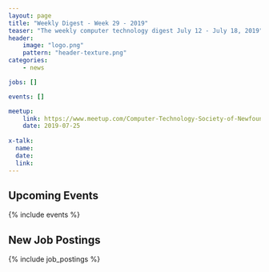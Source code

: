 ```yaml
---
layout: page
title: "Weekly Digest - Week 29 - 2019"
teaser: "The weekly computer technology digest July 12 - July 18, 2019"
header:
    image: "logo.png"
    pattern: "header-texture.png"
categories:
    - news

jobs: []

events: []

meetup:
    link: https://www.meetup.com/Computer-Technology-Society-of-Newfoundland-and-Labrador/events/rpdzmpyzkbhc/
    date: 2019-07-25
  
x-talk:
  name:
  date: 
  link: 
---
```


## Upcoming Events
{% include events %}

## New Job Postings
{% include job_postings %}

